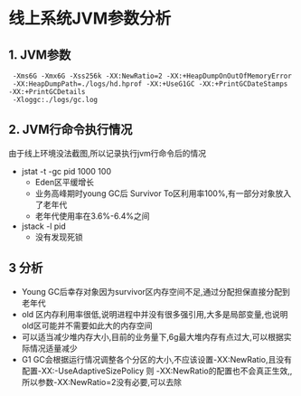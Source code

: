 # 线上系统JVM参数分析

## 1. JVM参数

```
 -Xms6G -Xmx6G -Xss256k -XX:NewRatio=2 -XX:+HeapDumpOnOutOfMemoryError
 -XX:HeapDumpPath=./logs/hd.hprof -XX:+UseG1GC -XX:+PrintGCDateStamps -XX:+PrintGCDetails
 -Xloggc:./logs/gc.log
```



## 2. JVM行命令执行情况

由于线上环境没法截图,所以记录执行jvm行命令后的情况

- jstat -t -gc pid 1000 100
  - Eden区平缓增长
  - 业务高峰期时young GC后 Survivor To区利用率100%,有一部分对象放入了老年代
  - 老年代使用率在3.6%-6.4%之间
- jstack -l pid
  - 没有发现死锁



## 3 分析

- Young GC后幸存对象因为survivor区内存空间不足,通过分配担保直接分配到老年代
- old 区内存利用率很低,说明进程中并没有很多强引用,大多是局部变量,也说明old区可能并不需要如此大的内存空间
- 可以适当减少堆内存大小,目前的业务量下,6g最大堆内存有点过大,可以根据实际情况适量减少
- G1 GC会根据运行情况调整各个分区的大小,不应该设置-XX:NewRatio,且没有配置-XX:-UseAdaptiveSizePolicy 则 -XX:NewRatio的配置也不会真正生效,,所以参数-XX:NewRatio=2没有必要,可以去除








